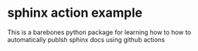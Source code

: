 # sphinx action example

This is a barebones python package for learning how to how to automatically publsh sphinx docs using github actions